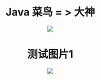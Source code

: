 <h1 align="center">Java 菜鸟 = > 大神</h1>
<p align="center">
<img src="https://my-blog-to-use.oss-cn-beijing.aliyuncs.com/2019-3/logo - 副本.png" width=""/>
</p>



<h1 align="center">测试图片1</h1>
<p align="center">
<img src="https://github.com/freestylefly/my-online-images/blob/master/2019.03/log.jpg" width=""/>
</p>

